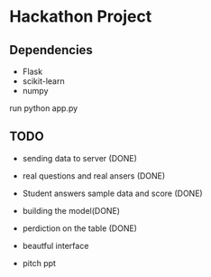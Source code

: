 
# Hackathon Project

## Dependencies
* Flask
* scikit-learn
* numpy

run python app.py

## TODO

* sending data to server (DONE)
* real questions and real ansers (DONE)
* Student answers sample data and score (DONE)
* building the model(DONE)
* perdiction on the table (DONE)
* beautful interface

* pitch ppt

